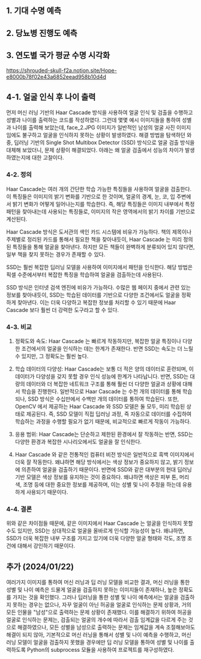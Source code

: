 ## 1. 기대 수명 예측
## 2. 당뇨병 진행도 예측
## 3. 연도별 국가 평균 수명 시각화
https://shrouded-skull-f2a.notion.site/Hope-e8000b78f02e43a6852eead958b10d4d

## 4-1. 얼굴 인식 후 나이 출력
먼저 머신 러닝 기반의 Haar Cascade 방식을 사용하여 얼굴 인식 및 검출을 수행하고 성별과 나이를 출력하는 코드를 작성하였다. 그런데 몇몇 예시 이미지들을 통하여 성별과 나이를 출력해 보았는데, face_2.JPG 이미지가 일반적인 남성의 얼굴 사진 이미지 임에도 불구하고 얼굴을 인식하지 못하는 상황이 발생하였다. 해결 방법을 탐색하던 와중, 딥러닝 기반의 Single Shot Multibox Detector (SSD) 방식으로 얼굴 검출 방식을 대체해 보았더니, 문제 상황이 해결되었다. 아래는 왜 얼굴 검출에서 성능의 차이가 발생하였는지에 대한 고찰이다.

### 4-2. 정의
Haar Cascade는 여러 개의 간단한 학습 가능한 특징들을 사용하여 얼굴을 검출한다. 이 특징들은 이미지의 밝기 변화를 기반으로 한 것이며, 얼굴의 경계, 눈, 코, 입 주변에서 밝기 변화가 어떻게 일어나는지를 학습한다. 즉, 해당 특징들은 이미지 내부에서 특정 패턴을 찾아내는데 사용되는 특징들로, 이미지의 작은 영역에서의 밝기 차이를 기반으로 계산된다.

Haar Cascade 방식은 도서관의 색인 카드 시스템에 비유가 가능하다. 책의 제목이나 주제별로 정리된 카드를 통해서 필요한 책을 찾아내듯이, Haar Cascade 는 미리 정의된 특징들을 통해 얼굴을 찾아낸다. 하지만 모든 책들이 완벽하게 분류되어 있지 않다면, 일부 책을 찾지 못하는 경우가 존재할 수 있다.

SSD는 훨씬 복잡한 딥러닝 모델을 사용하여 이미지에서 패턴을 인식한다. 해당 방법은 픽셀 수준에서부터 복잡한 특징을 학습하여 얼굴을 검출하는데 사용된다.

SSD 방식은 인터넷 검색 엔진에 비유가 가능하다. 수많은 웹 페이지 중에서 관련 있는 정보를 찾아내듯이, SSD는 학습된 데이터를 기반으로 다양한 조건에서도 얼굴을 정확하게 찾아낸다. 이는 더욱 다양하고 복잡한 정보를 처리할 수 있기 때문에 Haar Cascade 보다 훨씬 더 강력한 도구라고 할 수 있다.

### 4-3. 비교
1. 정확도와 속도: Haar Cascade 는 빠르게 작동하지만, 복잡한 얼굴 특징이나 다양한 조건에서의 얼굴을 인식하는 데는 한계가 존재한다. 반면 SSD는 속도는 더 느릴 수 있지만, 그 정확도는 훨씬 높다.

2. 학습 데이터의 다양성: Haar Cascade는 보통 더 적은 양의 데이터로 훈련되며, 이 데이터가 다양성을 갖지 못할 경우 인식 성능에 한계가 나타납니다. 반면, SSD는 대량의 데이터와 더 복잡한 네트워크 구조를 통해 훨씬 더 다양한 얼굴과 상황에 대해서 학습을 진행한다. 일반적으로 Haar Cascade 는 수천 개의 데이터를 통해 학습되나, SSD 방식은 수십만에서 수백만 개의 데이터를 통하여 학습된다. 또한, OpenCV 에서 제공하는 Haar Cascade 와 SSD 모델은 둘 모두, 미리 학습된 상태로 제공된다. 즉, SSD 모델이 직접 딥러닝 과정, 즉 자동으로 데이터를 수집하여 학습하는 과정을 수행할 필요가 없기 때문에, 비교적으로 빠르게 작동이 가능하다.

3. 응용 범위: Haar Cascade는 단순하고 제한된 환경에서 잘 작동하는 반면, SSD는 다양한 환경과 복잡한 시나리오에서도 얼굴을 잘 인식한다.

4. Haar Cascade 와 같은 전통적인 컴퓨터 비전 방식은 일반적으로 흑백 이미지에서 더욱 잘 작동한다. 왜냐하면 해당 방식에서는 색상 정보가 중요하지 않고, 밝기 정보에 의존하여 얼굴을 검출하기 때문이다. 반면에 SSD와 같은 대부분의 현대 딥러닝 기반 모델은 색상 정보를 유지하는 것이 중요하다. 왜냐하면 색상은 피부 톤, 머리 색, 조명 등에 대한 중요한 정보를 제공하며, 이는 성별 및 나이 추정을 하는데 유용하게 사용되기 때문이다.

### 4-4. 결론
위와 같은 차이점들 때문에, 같은 이미지에서 Haar Cascade 는 얼굴을 인식하지 못할 수도 있지만, SSD는 상대적으로 얼굴을 올바르게 인식할 가능성이 높다. 왜냐하면, SSD가 더욱 복잡한 내부 구조를 가지고 있기에 더욱 다양한 얼굴 형태와 각도, 조명 조건에 대해서 강인하기 때문이다.

## 추가 (2024/01/22)
여러가지 이미지를 통하여 머신 러닝과 딥 러닝 모델을 비교한 결과, 머신 러닝을 통한 성별 및 나이 예측은 드물게 얼굴을 검출하지 못하는 이미지들이 존재하나, 높은 정확도를 가지는 것을 확인했다. 그러나 딥러닝을 통한 성별 및 나이 예측에서는 얼굴을 검출하지 못하는 경우는 없으나, 자꾸 얼굴이 아닌 허공을 얼굴로 인식하는 문제 상황과, 거의 모든 인물을 "남성"으로 출력하는 문제 상황이 존재했다. 이를 해결하기 위하여 허공을 얼굴로 인식하는 문제는, 검출되는 얼굴의 개수에 따라서 검출 임계값을 다르게 주는 것으로 해결하였으나, 모든 성별을 남성으로 출력하는 문제는 임계값을 계속 조절해보아도 해결이 되지 않아, 기본적으로 머신 러닝을 통해서 성별 및 나이 예측을 수행하고, 머신 러닝 모델이 얼굴을 검출하지 못했을 경우에만 딥 러닝 모델을 통하여 성별 및 나이를 출력하도록 Python의 subprocess 모듈을 사용하여 프로젝트를 재구성하였다.